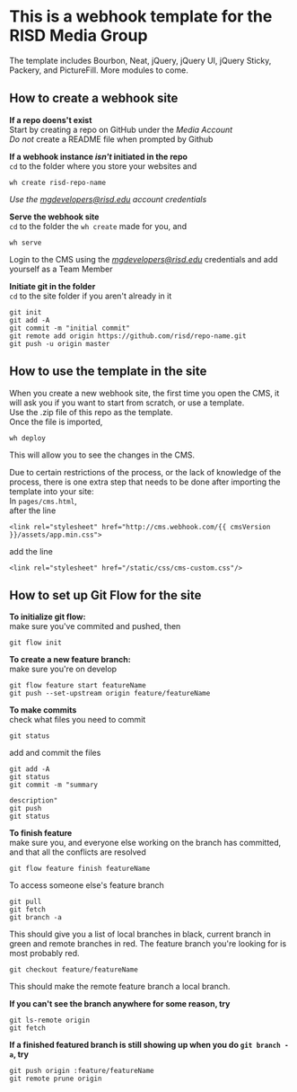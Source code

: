 # This is a webhook template for the RISD Media Group

The template includes Bourbon, Neat, jQuery, jQuery UI, jQuery Sticky, Packery, and PictureFill. More modules to come.

## How to create a webhook site
**If a repo doens't exist**  
Start by creating a repo on GitHub under the *Media Account*  
*Do not* create a README file when prompted by Github  


**If a webhook instance *isn't* initiated in the repo**  
`cd` to the folder where you store your websites and  
```
wh create risd-repo-name
```  
*Use the mgdevelopers@risd.edu account credentials*  


**Serve the webhook site**  
`cd` to the folder the `wh create` made for you, and  
```
wh serve
```  
Login to the CMS using the *mgdevelopers@risd.edu* credentials and add yourself as a Team Member


**Initiate git in the folder**  
`cd` to the site folder if you aren't already in it  
```
git init
git add -A
git commit -m "initial commit"
git remote add origin https://github.com/risd/repo-name.git
git push -u origin master
```


## How to use the template in the site

When you create a new webhook site, the first time you open the CMS, it will ask you if you want to start from scratch, or use a template.  
Use the .zip file of this repo as the template.  
Once the file is imported,  
```
wh deploy
``` 
This will allow you to see the changes in the CMS.


Due to certain restrictions of the process, or the lack of knowledge of the process, there is one extra step that needs to be done after importing the template into your site:  
In `pages/cms.html`,  
after the line 
```
<link rel="stylesheet" href="http://cms.webhook.com/{{ cmsVersion }}/assets/app.min.css">
```  
add the line 
```
<link rel="stylesheet" href="/static/css/cms-custom.css"/>
```


## How to set up Git Flow for the site

**To initialize git flow:**  
make sure you've commited and pushed, then  
```
git flow init
```

**To create a new feature branch:**  
make sure you're on develop  
```
git flow feature start featureName
git push --set-upstream origin feature/featureName
```

**To make commits**  
check what files you need to commit  
```
git status
```

add and commit the files  
```
git add -A
git status
git commit -m "summary

description"
git push
git status
```

**To finish feature**  
make sure you, and everyone else working on the branch has committed, and that all the conflicts are resolved  
```
git flow feature finish featureName
```

To access someone else's feature branch  
```
git pull
git fetch
git branch -a
```

This should give you a list of local branches in black, current branch in green and remote branches in red.
The feature branch you're looking for is most probably red.  
```
git checkout feature/featureName
```  
This should make the remote feature branch a local branch.

**If you can't see the branch anywhere for some reason, try**  
```
git ls-remote origin
git fetch
```

**If a finished featured branch is still showing up when you do `git branch -a`, try**  
```
git push origin :feature/featureName
git remote prune origin
```
